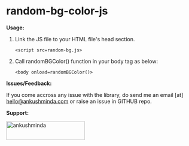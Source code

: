 # random-bg-color-js

**Usage:**


1.  Link the JS file to your HTML file's head section.

     ```<script src=random-bg.js>```
     
2.  Call randomBGColor() function in your body tag as below:
    
    ```<body onload=randomBGColor()>```
    
**Issues/Feedback:**

If you come accross any issue with the library, do send me an email [at] hello@ankushminda.com or raise an issue in GITHUB repo.


**Support:**
<p><a href="https://www.buymeacoffee.com/ankushminda"> <img align="left" src="https://cdn.buymeacoffee.com/buttons/v2/default-yellow.png" height="50" width="210" alt="ankushminda" /></a></p>


